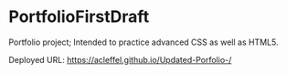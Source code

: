 # PortfolioFirstDraft
Portfolio project; Intended to practice advanced CSS as well as HTML5.


Deployed URL: https://acleffel.github.io/Updated-Porfolio-/
